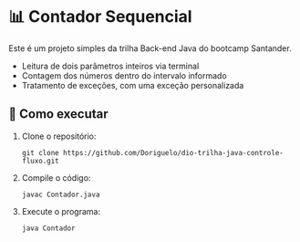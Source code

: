 # 📊 Contador Sequencial

Este é um projeto simples da trilha Back-end Java do bootcamp Santander.

- Leitura de dois parâmetros inteiros via terminal
- Contagem dos números dentro do intervalo informado
- Tratamento de exceções, com uma exceção personalizada

## 📌 Como executar

1. Clone o repositório:
   ```
   git clone https://github.com/Doriguelo/dio-trilha-java-controle-fluxo.git
   ```

2. Compile o código:
   ```
   javac Contador.java
   ```

3. Execute o programa:
   ```
   java Contador
   ```

